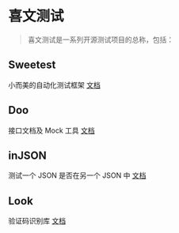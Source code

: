 
# 喜文测试 

> 喜文测试是一系列开源测试项目的总称，包括：

## Sweetest 

小而美的自动化测试框架 [文档](/sweetest/)


## Doo

接口文档及 Mock 工具 [文档](/doo/)


## inJSON

测试一个 JSON 是否在另一个 JSON 中 [文档](/injson/)


## Look

验证码识别库 [文档](/look/)



